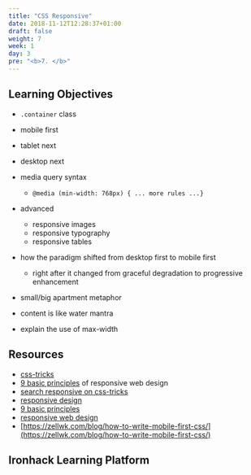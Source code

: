 ```yaml
---
title: "CSS Responsive"
date: 2018-11-12T12:28:37+01:00
draft: false
weight: 7
week: 1
day: 3
pre: "<b>7. </b>"
---
```


## Learning Objectives

- `.container` class
- mobile first
- tablet next
- desktop next
- media query syntax
  - `@media (min-width: 768px) { ... more rules ...}`
- advanced
  - responsive images
  - responsive typography
  - responsive tables

- how the paradigm shifted from desktop first to mobile first
  - right after it changed from graceful degradation to progressive enhancement
- small/big apartment metaphor

- content is like water mantra
- explain the use of max-width

## Resources

- [css-tricks](https://css-tricks.com/?s=responsive+&orderby=relevance&post_type=post%2Cpage%2Cguide)
- [9 basic principles](http://blog.froont.com/9-basic-principles-of-responsive-web-design/) of responsive web design
- [search responsive on css-tricks](https://css-tricks.com/?s=responsive+&orderby=relevance&post_type=post%2Cpage%2Cguide)
- [responsive design](https://alistapart.com/topic/responsive-design)
- [9 basic principles](http://blog.froont.com/9-basic-principles-of-responsive-web-design/)
- [responsive web design](https://en.wikipedia.org/wiki/Responsive_web_design)
- [https://zellwk.com/blog/how-to-write-mobile-first-css/](https://zellwk.com/blog/how-to-write-mobile-first-css/)

## Ironhack Learning Platform